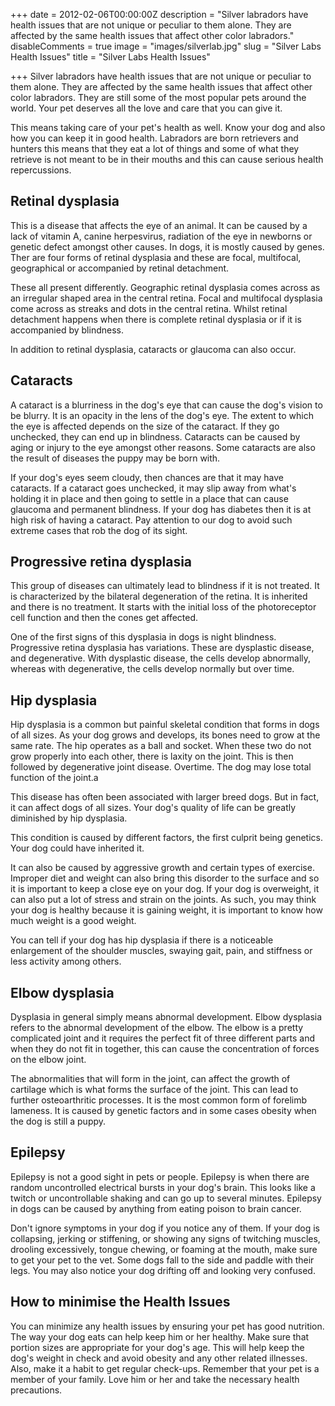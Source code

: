 +++
date = 2012-02-06T00:00:00Z
description = "Silver labradors have health issues that are not unique or peculiar to them alone. They are affected by the same health issues that affect other color labradors."
disableComments = true
image = "images/silverlab.jpg"
slug = "Silver Labs Health Issues"
title = "Silver Labs Health Issues"

+++
Silver labradors have health issues that are not unique or peculiar to them alone. They are affected by the same health issues that affect other color labradors. They are still some of the most popular pets around the world. Your pet deserves all the love and care that you can give it. 

This means taking care of your pet's health as well. Know your dog and also how you can keep it in good health. Labradors are born retrievers and hunters this means that they eat a lot of things and some of what they retrieve is not meant to be in their mouths and this can cause serious health repercussions.

## Retinal dysplasia

This is a disease that affects the eye of an animal. It can be caused by a lack of vitamin A, canine herpesvirus, radiation of the eye in newborns or genetic defect amongst other causes. In dogs, it is mostly caused by genes. Ther are four forms of retinal dysplasia and these are focal, multifocal, geographical or accompanied by retinal detachment.

These all present differently. Geographic retinal dysplasia comes across as an irregular shaped area in the central retina. Focal and multifocal dysplasia come across as streaks and dots in the central retina. Whilst retinal detachment happens when there is complete retinal dysplasia or if it is accompanied by blindness.

In addition to retinal dysplasia, cataracts or glaucoma can also occur.

## Cataracts

A cataract is a blurriness in the dog's eye that can cause the dog's vision to be blurry. It is an opacity in the lens of the dog's eye. The extent to which the eye is affected depends on the size of the cataract. If they go unchecked, they can end up in blindness. Cataracts can be caused by aging or injury to the eye amongst other reasons. Some cataracts are also the result of diseases the puppy may be born with.

If your dog's eyes seem cloudy, then chances are that it may have cataracts. If a cataract goes unchecked, it may slip away from what's holding it in place and then going to settle in a place that can cause glaucoma and permanent blindness. If your dog has diabetes then it is at high risk of having a cataract. Pay attention to our dog to avoid such extreme cases that rob the dog of its sight.

## Progressive retina dysplasia

This group of diseases can ultimately lead to blindness if it is not treated. It is characterized by the bilateral degeneration of the retina. It is inherited and there is no treatment. It starts with the initial loss of the photoreceptor cell function and then the cones get affected. 

One of the first signs of this dysplasia in dogs is night blindness. Progressive retina dysplasia has variations. These are dysplastic disease, and degenerative. With dysplastic disease, the cells develop abnormally, whereas with degenerative, the cells develop normally but over time.

## Hip dysplasia

Hip dysplasia is a common but painful skeletal condition that forms in dogs of all sizes. As your dog grows and develops, its bones need to grow at the same rate. The hip operates as a ball and socket. When these two do not grow properly into each other, there is laxity on the joint. This is then followed by degenerative joint disease. Overtime. The dog may lose total function of the joint.a

This disease has often been associated with larger breed dogs. But in fact, it can affect dogs of all sizes. Your dog's quality of life can be greatly diminished by hip dysplasia.

This condition is caused by different factors, the first culprit being genetics. Your dog could have inherited it.

It can also be caused by aggressive growth and certain types of exercise. Improper diet and weight can also bring this disorder to the surface and so it is important to keep a close eye on your dog. If your dog is overweight, it can also put a lot of stress and strain on the joints. As such, you may think your dog is healthy because it is gaining weight, it is important to know how much weight is a good weight.

You can tell if your dog has hip dysplasia if there is a noticeable enlargement of the shoulder muscles, swaying gait, pain, and stiffness or less activity among others.

## Elbow dysplasia

Dysplasia in general simply means abnormal development. Elbow dysplasia refers to the abnormal development of the elbow. The elbow is a pretty complicated joint and it requires the perfect fit of three different parts and when they do not fit in together, this can cause the concentration of forces on the elbow joint.

The abnormalities that will form in the joint, can affect the growth of cartilage which is what forms the surface of the joint. This can lead to further osteoarthritic processes. It is the most common form of forelimb lameness. It is caused by genetic factors and in some cases obesity when the dog is still a puppy.

## Epilepsy

Epilepsy is not a good sight in pets or people. Epilepsy is when there are random uncontrolled electrical bursts in your dog's brain. This looks like a twitch or uncontrollable shaking and can go up to several minutes. Epilepsy in dogs can be caused by anything from eating poison to brain cancer.

Don't ignore symptoms in your dog if you notice any of them. If your dog is collapsing, jerking or stiffening, or showing any signs of twitching muscles, drooling excessively, tongue chewing, or foaming at the mouth, make sure to get your pet to the vet. Some dogs fall to the side and paddle with their legs. You may also notice your dog drifting off and looking very confused.

## How to minimise the Health Issues

You can minimize any health issues by ensuring your pet has good nutrition. The way your dog eats can help keep him or her healthy. Make sure that portion sizes are appropriate for your dog's age. This will help keep the dog's weight in check and avoid obesity and any other related illnesses. Also, make it a habit to get regular check-ups. Remember that your pet is a member of your family. Love him or her and take the necessary health precautions.